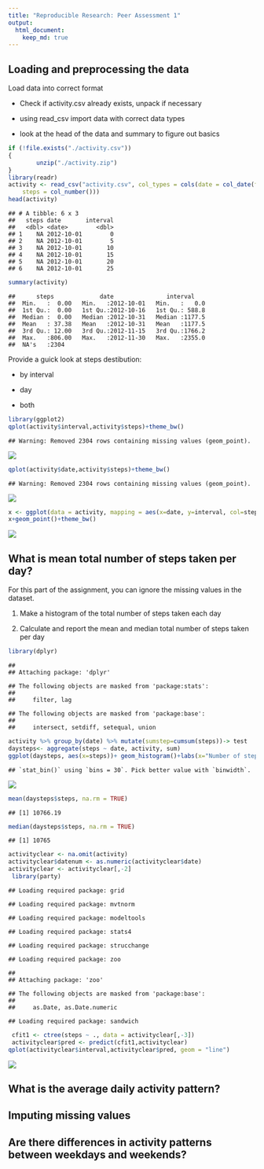 ```yaml
---
title: "Reproducible Research: Peer Assessment 1"
output: 
  html_document:
    keep_md: true
---
```



## Loading and preprocessing the data
Load data into correct format

* Check if activity.csv already exists, unpack if necessary

* using read_csv import data with correct data types

* look at the head of the data and summary to figure out basics


```r
if (!file.exists("./activity.csv"))
{
        unzip("./activity.zip")
}
library(readr)
activity <- read_csv("activity.csv", col_types = cols(date = col_date(format = "%Y-%m-%d"), 
    steps = col_number()))
head(activity)
```

```
## # A tibble: 6 x 3
##   steps date       interval
##   <dbl> <date>        <dbl>
## 1    NA 2012-10-01        0
## 2    NA 2012-10-01        5
## 3    NA 2012-10-01       10
## 4    NA 2012-10-01       15
## 5    NA 2012-10-01       20
## 6    NA 2012-10-01       25
```

```r
summary(activity)
```

```
##      steps             date               interval     
##  Min.   :  0.00   Min.   :2012-10-01   Min.   :   0.0  
##  1st Qu.:  0.00   1st Qu.:2012-10-16   1st Qu.: 588.8  
##  Median :  0.00   Median :2012-10-31   Median :1177.5  
##  Mean   : 37.38   Mean   :2012-10-31   Mean   :1177.5  
##  3rd Qu.: 12.00   3rd Qu.:2012-11-15   3rd Qu.:1766.2  
##  Max.   :806.00   Max.   :2012-11-30   Max.   :2355.0  
##  NA's   :2304
```
Provide a guick look at steps destibution:

* by interval

* day

* both


```r
library(ggplot2)
qplot(activity$interval,activity$steps)+theme_bw()
```

```
## Warning: Removed 2304 rows containing missing values (geom_point).
```

![](PA1_results_files/figure-html/unnamed-chunk-2-1.png)<!-- -->

```r
qplot(activity$date,activity$steps)+theme_bw()
```

```
## Warning: Removed 2304 rows containing missing values (geom_point).
```

![](PA1_results_files/figure-html/unnamed-chunk-2-2.png)<!-- -->

```r
x <- ggplot(data = activity, mapping = aes(x=date, y=interval, col=steps))
x+geom_point()+theme_bw()
```

![](PA1_results_files/figure-html/unnamed-chunk-2-3.png)<!-- -->

## What is mean total number of steps taken per day?

For this part of the assignment, you can ignore the missing values in the dataset.

1. Make a histogram of the total number of steps taken each day

2. Calculate and report the mean and median total number of steps taken per day

```r
library(dplyr)
```

```
## 
## Attaching package: 'dplyr'
```

```
## The following objects are masked from 'package:stats':
## 
##     filter, lag
```

```
## The following objects are masked from 'package:base':
## 
##     intersect, setdiff, setequal, union
```

```r
activity %>% group_by(date) %>% mutate(sumstep=cumsum(steps))-> test
daysteps<- aggregate(steps ~ date, activity, sum)
ggplot(daysteps, aes(x=steps))+ geom_histogram()+labs(x="Number of steps per day", y="Count", title = "Total daily steps distribution")+geom_vline(aes(xintercept=mean(daysteps$steps, na.rm = TRUE), color="mean"), show.legend=TRUE, size=2)+geom_vline(aes(xintercept=median(daysteps$steps, na.rm = TRUE), color="median"), show.legend=TRUE)+scale_color_brewer(name="statistics", palette = "Dark2")+theme_bw()
```

```
## `stat_bin()` using `bins = 30`. Pick better value with `binwidth`.
```

![](PA1_results_files/figure-html/unnamed-chunk-3-1.png)<!-- -->

```r
mean(daysteps$steps, na.rm = TRUE)
```

```
## [1] 10766.19
```

```r
median(daysteps$steps, na.rm = TRUE)
```

```
## [1] 10765
```

```r
activityclear <- na.omit(activity)
activityclear$datenum <- as.numeric(activityclear$date)
activityclear <- activityclear[,-2]
 library(party)
```

```
## Loading required package: grid
```

```
## Loading required package: mvtnorm
```

```
## Loading required package: modeltools
```

```
## Loading required package: stats4
```

```
## Loading required package: strucchange
```

```
## Loading required package: zoo
```

```
## 
## Attaching package: 'zoo'
```

```
## The following objects are masked from 'package:base':
## 
##     as.Date, as.Date.numeric
```

```
## Loading required package: sandwich
```

```r
 cfit1 <- ctree(steps ~ ., data = activityclear[,-3])
 activityclear$pred <- predict(cfit1,activityclear)
qplot(activityclear$interval,activityclear$pred, geom = "line") 
```

![](PA1_results_files/figure-html/unnamed-chunk-3-1.png)<!-- -->


## What is the average daily activity pattern?



## Imputing missing values



## Are there differences in activity patterns between weekdays and weekends?
